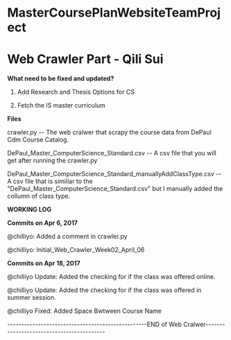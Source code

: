 # MasterCoursePlanWebsiteTeamProject

# Web Crawler Part - Qili Sui

**What need to be fixed and updated?**

1. Add Research and Thesis Options for CS

2. Fetch the IS master curriculum

**Files**

crawler.py -- The web cralwer that scrapy the course data from DePaul Cdm Course Catalog.

DePaul_Master_ComputerScience_Standard.csv -- A csv file that you will get after running the crawler.py

DePaul_Master_ComputerScience_Standard_manuallyAddClassType.csv -- A csv file that is similiar to the "DePaul_Master_ComputerScience_Standard.csv" but I manually added the collumn of class type.

**WORKING LOG**

**Commits on Apr 6, 2017**

 @chilliyo:
Added a comment in crawler.py

 @chilliyo:
Initial_Web_Crawler_Week02_April_06

**Commits on Apr 18, 2017**

 @chilliyo
Update: Added the checking for if the class was offered online. 

 @chilliyo
Update: Added the checking for if the class was offered in summer session.

 @chilliyo
Fixed: Added Space Bwtween Course Name


--------------------------------------------------END of Web Cralwer------------------------------------------

